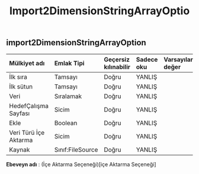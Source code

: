 ﻿---
title: Import2DimensionStringArrayOptio
second_title: Aspose.Cells Cloud Documen
type: docs
url: /tr/specification/model/import2dimensionstringarrayoption/
description: "Aspose.Cells Bulut modeli spesifikasyonu: Import2DimensionStringArrayOption. Açma, oluşturma, düzenleme, bölme, birleştirme, karşılaştırma ve dönüştürme gibi özelliklerle Excel ve diğer elektronik tablo belgelerini zahmetsizce yönetin"
weight: 50
---
## **import2DimensionStringArrayOption**

 

| Mülkiyet adı| Emlak Tipi| Geçersiz kılınabilir| Sadece oku| Varsayılan değer| Tanım|
|:- |:- |:- |:- |:- |:- |
| İlk sıra| Tamsayı| Doğru| YANLIŞ|||
| İlk sütun| Tamsayı| Doğru| YANLIŞ|||
| Veri|Sıralamak<String> | Doğru| YANLIŞ|||
| HedefÇalışma Sayfası| Sicim| Doğru| YANLIŞ|||
| Ekle| Boolean| Doğru| YANLIŞ|||
| Veri Türü İçe Aktarma| Sicim| Doğru| YANLIŞ|||
| Kaynak| Sınıf:FileSource| Doğru| YANLIŞ|||

**Ebeveyn adı** : (İçe Aktarma Seçeneği)[içe Aktarma Seçeneği]